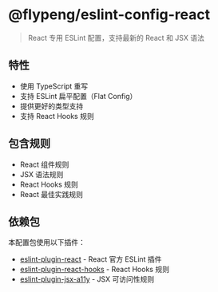 # @flypeng/eslint-config-react

> React 专用 ESLint 配置，支持最新的 React 和 JSX 语法

## 特性

- 使用 TypeScript 重写
- 支持 ESLint 扁平配置（Flat Config）
- 提供更好的类型支持
- 支持 React Hooks 规则

## 包含规则

- React 组件规则
- JSX 语法规则
- React Hooks 规则
- React 最佳实践规则

## 依赖包

本配置包使用以下插件：

- [eslint-plugin-react](https://github.com/jsx-eslint/eslint-plugin-react) - React 官方 ESLint 插件
- [eslint-plugin-react-hooks](https://github.com/facebook/react/tree/main/packages/eslint-plugin-react-hooks) - React Hooks 规则
- [eslint-plugin-jsx-a11y](https://github.com/jsx-eslint/eslint-plugin-jsx-a11y) - JSX 可访问性规则
